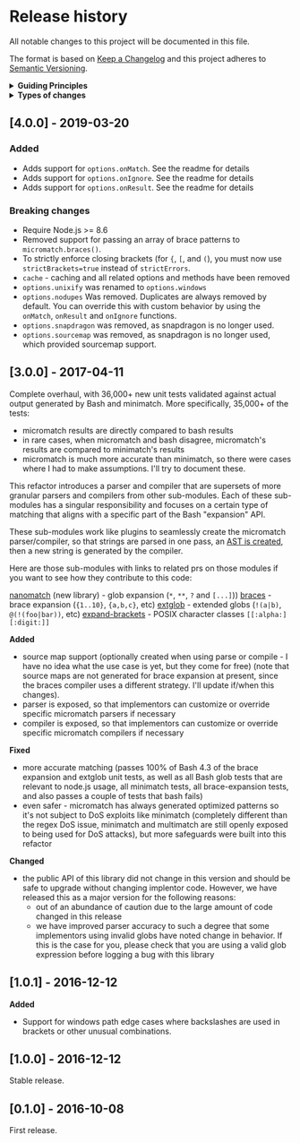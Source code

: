 # Release history

All notable changes to this project will be documented in this file.

The format is based on [Keep a Changelog](http://keepachangelog.com/en/1.0.0/)
and this project adheres to [Semantic Versioning](http://semver.org/spec/v2.0.0.html).

<details>
  <summary><strong>Guiding Principles</strong></summary>

- Changelogs are for humans, not machines.
- There should be an entry for every single version.
- The same types of changes should be grouped.
- Versions and sections should be linkable.
- The latest version comes first.
- The release date of each versions is displayed.
- Mention whether you follow Semantic Versioning.

</details>

<details>
  <summary><strong>Types of changes</strong></summary>

Changelog entries are classified using the following labels _(from [keep-a-changelog](http://keepachangelog.com/)_):

- `Added` for new features.
- `Changed` for changes in existing functionality.
- `Deprecated` for soon-to-be removed features.
- `Removed` for now removed features.
- `Fixed` for any bug fixes.
- `Security` in case of vulnerabilities.

</details>

## [4.0.0] - 2019-03-20

### Added

- Adds support for `options.onMatch`. See the readme for details
- Adds support for `options.onIgnore`. See the readme for details
- Adds support for `options.onResult`. See the readme for details


### Breaking changes

- Require Node.js >= 8.6
- Removed support for passing an array of brace patterns to `micromatch.braces()`.
- To strictly enforce closing brackets (for `{`, `[`, and `(`), you must now use `strictBrackets=true` instead of `strictErrors`.
- `cache` - caching and all related options and methods have been removed
- `options.unixify` was renamed to `options.windows`
- `options.nodupes` Was removed. Duplicates are always removed by default. You can override this with custom behavior by using the `onMatch`, `onResult` and `onIgnore` functions.
- `options.snapdragon` was removed, as snapdragon is no longer used.
- `options.sourcemap` was removed, as snapdragon is no longer used, which provided sourcemap support.

## [3.0.0] - 2017-04-11

Complete overhaul, with 36,000+ new unit tests validated against actual output generated by Bash and minimatch. More specifically, 35,000+ of the tests:

 - micromatch results are directly compared to bash results
 - in rare cases, when micromatch and bash disagree, micromatch's results are compared to minimatch's results
 - micromatch is much more accurate than minimatch, so there were cases where I had to make assumptions. I'll try to document these.

This refactor introduces a parser and compiler that are supersets of more granular parsers and compilers from other sub-modules. Each of these sub-modules has a singular responsibility and focuses on a certain type of matching that aligns with a specific part of the Bash "expansion" API.

These sub-modules work like plugins to seamlessly create the micromatch parser/compiler, so that strings are parsed in one pass, an [AST is created](https://gist.github.com/jonschlinkert/099c8914f56529f75bc757cc9e5e8e2a), then a new string is generated by the compiler.

Here are those sub-modules with links to related prs on those modules if you want to see how they contribute to this code:

[nanomatch](https://github.com/jonschlinkert/nanomatch) (new library) - glob expansion (`*`, `**`, `?` and `[...]`))
[braces](https://github.com/jonschlinkert/braces/pull/10) - brace expansion (`{1..10}`, `{a,b,c}`, etc)
[extglob](https://github.com/jonschlinkert/extglob/pull/5) - extended globs (`!(a|b)`, `@(!(foo|bar))`, etc)
[expand-brackets](https://github.com/jonschlinkert/expand-brackets/pull/5) - POSIX character classes `[[:alpha:][:digit:]]`

**Added**

 - source map support (optionally created when using parse or compile - I have no idea what the use case is yet, but they come for free) (note that source maps are not generated for brace expansion at present, since the braces compiler uses a different strategy. I'll update if/when this changes).
 - parser is exposed, so that implementors can customize or override specific micromatch parsers if necessary
 - compiler is exposed, so that implementors can customize or override specific micromatch compilers if necessary

**Fixed**

 - more accurate matching (passes 100% of Bash 4.3 of the brace expansion and extglob unit tests, as well as all Bash glob tests that are relevant to node.js usage, all minimatch tests, all brace-expansion tests, and also passes a couple of tests that bash fails)
 - even safer - micromatch has always generated optimized patterns so it's not subject to DoS exploits like minimatch (completely different than the regex DoS issue, minimatch and multimatch are still openly exposed to being used for DoS attacks), but more safeguards were built into this refactor

**Changed**

 - the public API of this library did not change in this version and should be safe to upgrade without changing implentor code. However, we have released this as a major version for the following reasons:
   - out of an abundance of caution due to the large amount of code changed in this release
   - we have improved parser accuracy to such a degree that some implementors using invalid globs have noted change in behavior. If this is the case for you, please check that you are using a valid glob expression before logging a bug with this library

## [1.0.1] - 2016-12-12

**Added**

- Support for windows path edge cases where backslashes are used in brackets or other unusual combinations.

## [1.0.0] - 2016-12-12

Stable release.

## [0.1.0] - 2016-10-08

First release.


[Unreleased]: https://github.com/jonschlinkert/micromatch/compare/0.1.0...HEAD
[0.2.0]: https://github.com/jonschlinkert/micromatch/compare/0.1.0...0.2.0

[keep-a-changelog]: https://github.com/olivierlacan/keep-a-changelog